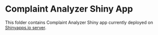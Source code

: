 # Complaint Analyzer Shiny App
This folder contains Complaint Analyzer Shiny app currently deployed on [Shinyapps.io server](https://ivbsoftware.shinyapps.io/Complainer/).
